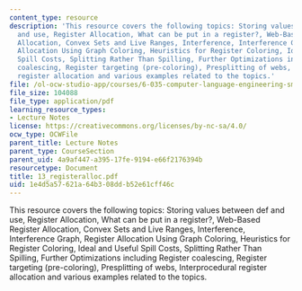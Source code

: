 ```yaml
---
content_type: resource
description: 'This resource covers the following topics: Storing values between def
  and use, Register Allocation, What can be put in a register?, Web-Based Register
  Allocation, Convex Sets and Live Ranges, Interference, Interference Graph, Register
  Allocation Using Graph Coloring, Heuristics for Register Coloring, Ideal and Useful
  Spill Costs, Splitting Rather Than Spilling, Further Optimizations including Register
  coalescing, Register targeting (pre-coloring), Presplitting of webs, Interprocedural
  register allocation and various examples related to the topics.'
file: /ol-ocw-studio-app/courses/6-035-computer-language-engineering-sma-5502-fall-2005/1e4d5a57621a64b308ddb52e61cff46c_13_registeralloc.pdf
file_size: 104088
file_type: application/pdf
learning_resource_types:
- Lecture Notes
license: https://creativecommons.org/licenses/by-nc-sa/4.0/
ocw_type: OCWFile
parent_title: Lecture Notes
parent_type: CourseSection
parent_uid: 4a9af447-a395-17fe-9194-e66f2176394b
resourcetype: Document
title: 13_registeralloc.pdf
uid: 1e4d5a57-621a-64b3-08dd-b52e61cff46c
---
```

This resource covers the following topics: Storing values between def and use, Register Allocation, What can be put in a register?, Web-Based Register Allocation, Convex Sets and Live Ranges, Interference, Interference Graph, Register Allocation Using Graph Coloring, Heuristics for Register Coloring, Ideal and Useful Spill Costs, Splitting Rather Than Spilling, Further Optimizations including Register coalescing, Register targeting (pre-coloring), Presplitting of webs, Interprocedural register allocation and various examples related to the topics.